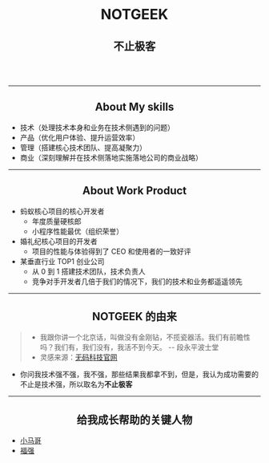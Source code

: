 <br>
    <center><h1>NOTGEEK</h1></center>
    <center><h2>不止极客</h2></center>
<br>
<br>

----

<center><h2>About My skills</h2></center>

- 技术（处理技术本身和业务在技术侧遇到的问题） 
- 产品（优化用户体验、提升运营效率）
- 管理（搭建核心技术团队、提高凝聚力） 
- 商业（深刻理解并在技术侧落地实施落地公司的商业战略）

---


<center><h2>About Work Product</h2></center>

- 蚂蚁核心项目的核心开发者
  - 年度质量硬核郎
  - 小程序性能最优（组织荣誉）
- 婚礼纪核心项目的开发者
  - 项目的性能与体验得到了 CEO 和使用者的一致好评
- 某垂直行业 TOP1 创业公司
  - 从 0 到 1 搭建技术团队，技术负责人
  - 竞争对手开发者几倍于我们的情况下，我们的技术和业务都遥遥领先

---

<center><h2>NOTGEEK 的由来</h2></center>

> - 我跟你讲一个北京话，叫做没有金刚钻，不揽瓷器活。我们有前瞻性吗？我们有，我们没有，我活不到今天。 -- 段永平波士堂
> - 灵感来源：<a target="_blank" href="https://nocode.com">无码科技官网</a> 


- 你问我技术强不强，我不强，那些结果我都拿不到，但是，我认为成功需要的不止是技术强，所以取名为**不止极客**



---

<center><h2>给我成长帮助的关键人物</h2></center>

- <a target="_blank" href="https://mercyblitz.github.io/">小马哥</a>
- <a target="_blank" href="https://afoo.me/">福强</a>















